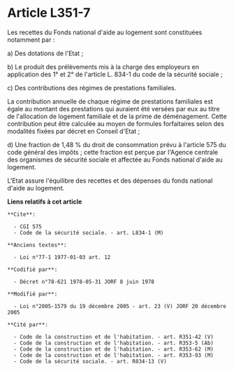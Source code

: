 # Article L351-7

Les recettes du Fonds national d'aide au logement sont constituées notamment par :

a) Des dotations de l'Etat ;

b) Le produit des prélèvements mis à la charge des employeurs en application des 1° et 2° de l'article L. 834-1 du code de la
sécurité sociale ;

c) Des contributions des régimes de prestations familiales.

La contribution annuelle de chaque régime de prestations familiales est égale au montant des prestations qui auraient été
versées par eux au titre de l'allocation de logement familiale et de la prime de déménagement. Cette contribution peut être
calculée au moyen de formules forfaitaires selon des modalités fixées par décret en Conseil d'Etat ;

d) Une fraction de 1,48 % du droit de consommation prévu à l'article 575 du code général des impôts ; cette fraction est
perçue par l'Agence centrale des organismes de sécurité sociale et affectée au Fonds national d'aide au logement.

L'Etat assure l'équilibre des recettes et des dépenses du fonds national d'aide au logement.

**Liens relatifs à cet article**

	**Cite**:

	  - CGI 575
	  - Code de la sécurité sociale. - art. L834-1 (M)

	**Anciens textes**:

	  - Loi n°77-1 1977-01-03 art. 12

	**Codifié par**:

	  - Décret n°78-621 1978-05-31 JORF 8 juin 1978

	**Modifié par**:

	  - Loi n°2005-1579 du 19 décembre 2005 - art. 23 (V) JORF 20 décembre 2005

	**Cité par**:

	  - Code de la construction et de l'habitation. - art. R351-42 (V)
	  - Code de la construction et de l'habitation. - art. R353-5 (Ab)
	  - Code de la construction et de l'habitation. - art. R353-62 (M)
	  - Code de la construction et de l'habitation. - art. R353-93 (M)
	  - Code de la sécurité sociale. - art. R834-13 (V)
